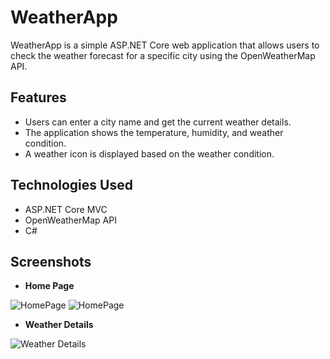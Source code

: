 # WeatherApp

WeatherApp is a simple ASP.NET Core web application that allows users to check the weather forecast for a specific city using the OpenWeatherMap API.

## Features

- Users can enter a city name and get the current weather details.
- The application shows the temperature, humidity, and weather condition.
- A weather icon is displayed based on the weather condition.

## Technologies Used

- ASP.NET Core MVC
- OpenWeatherMap API
- C#

## Screenshots

- **Home Page**

![HomePage]((https://github.com/rumeysaulusoy/WeatherApp/tree/main/Screenshots/screenshot_1.jpg))
![HomePage]((https://github.com/rumeysaulusoy/WeatherApp/tree/main/Screenshots/screenshot_2.jpg))

- **Weather Details**
  
![Weather Details]((https://github.com/rumeysaulusoy/WeatherApp/blob/tree/Screenshots/screenshot_3.jpg))

